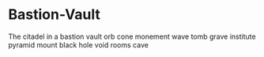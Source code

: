 # Bastion-Vault
The citadel in a bastion vault orb cone monement wave tomb grave institute pyramid mount black hole void rooms cave
